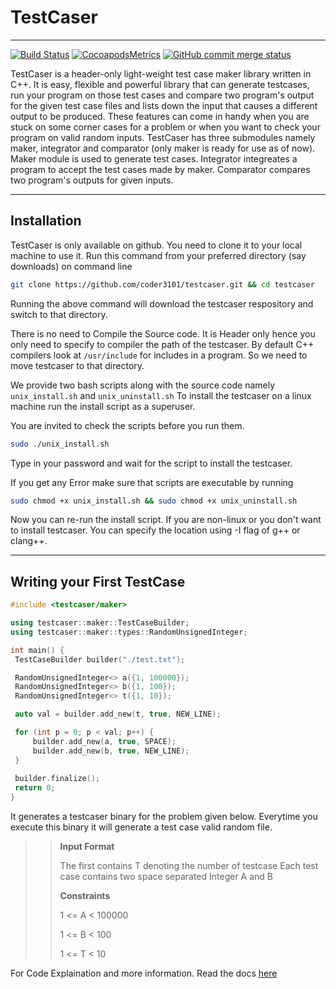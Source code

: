 # TestCaser

---
[![Build Status](https://travis-ci.org/coder3101/testcaser.svg?branch=master)](https://travis-ci.org/coder3101/testcaser) 
[![CocoapodsMetrics](https://img.shields.io/cocoapods/metrics/doc-percent/AFNetworking.svg)](https://coder3101.github.io/testcaser) 
[![GitHub commit merge status](https://img.shields.io/github/commit-status/badges/shields/master/5d4ab86b1b5ddfb3c4a70a70bd19932c52603b8c.svg)](https://coder3101.github.io/testcaser)


TestCaser is a header-only light-weight test case maker library written in C++. It is easy, flexible and powerful library that can generate testcases, run your program on those test cases and compare two program's output for the given test case files and lists down the input that causes a different output to be produced. These features can come in handy when you are stuck on some corner cases for a problem or when you want to check your program on valid random inputs. TestCaser has three submodules namely maker, integrator and comparator (only maker is ready for use as of now). Maker module is used to generate test cases. Integrator integreates a program to accept the test cases made by maker. Comparator compares two program's outputs for given inputs.

---

## Installation

TestCaser is only available on github. You need to clone it to your local machine to use it.
Run this command from your preferred directory (say downloads) on command line

```bash
git clone https://github.com/coder3101/testcaser.git && cd testcaser
```

Running the above command will download the testcaser respository and switch to that directory.

There is no need to Compile the Source code. It is Header only hence you only need to specify to compiler the path of the testcaser. By default C++ compilers look at `/usr/include` for includes in a program. So we need to move testcaser to that directory.

We provide two bash scripts along with the source code namely `unix_install.sh` and `unix_uninstall.sh` To install the testcaser on a linux machine run the install script as a superuser.

You are invited to check the scripts before you run them.

```bash
sudo ./unix_install.sh
```

Type in your password and wait for the script to install the testcaser.

If you get any Error make sure that scripts are executable by running

```bash
sudo chmod +x unix_install.sh && sudo chmod +x unix_uninstall.sh
```

Now you can re-run the install script. If you are non-linux or you don't want to install testcaser. You can specify the location using -I flag of g++ or clang++.

---

## Writing your First TestCase

```cpp
#include <testcaser/maker>

using testcaser::maker::TestCaseBuilder;
using testcaser::maker::types::RandomUnsignedInteger;

int main() {
 TestCaseBuilder builder("./test.txt");

 RandomUnsignedInteger<> a({1, 100000});
 RandomUnsignedInteger<> b({1, 100});
 RandomUnsignedInteger<> t({1, 10});

 auto val = builder.add_new(t, true, NEW_LINE);

 for (int p = 0; p < val; p++) {
     builder.add_new(a, true, SPACE);
     builder.add_new(b, true, NEW_LINE);
 }
 
 builder.finalize();
 return 0;
}
```
It generates a testcaser binary for the problem given below. Everytime you execute this binary it will generate a test case valid random file.

>> **Input Format**
>> 
>> The first contains T denoting the number of testcase Each test case contains two space
>> separated Integer A and B
>>
>> **Constraints**
>>
>> 1 <= A < 100000
>>
>> 1 <= B < 100
>>
>> 1 <= T < 10

For Code Explaination and more information. Read the docs [here](https://coder3101.github.io/testcaser)
